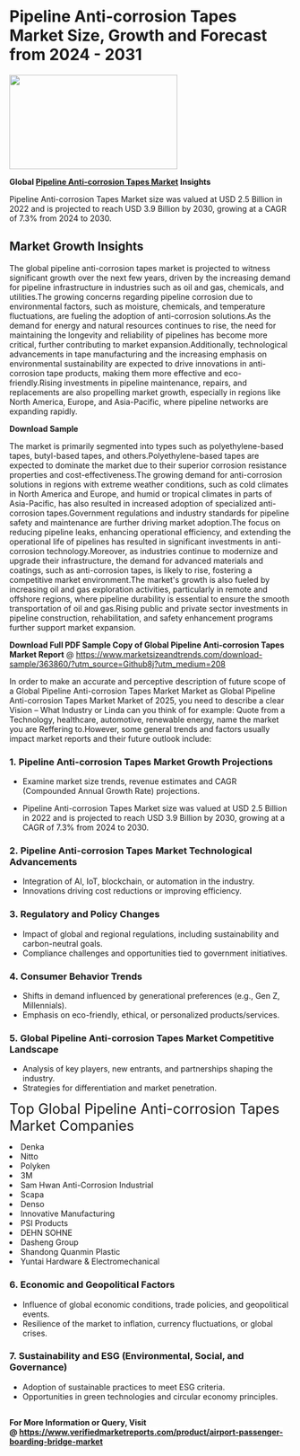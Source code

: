 <H1>Pipeline Anti-corrosion Tapes Market Size, Growth and Forecast from 2024 - 2031</H1><img class="aligncenter size-medium wp-image-584254" src="https://thirdeyenews.in/wp-content/uploads/2024/09/Global-Market-Research-300x168.jpeg" alt="" width="300" height="168" /><p><strong>Global&nbsp;<a href="https://www.marketsizeandtrends.com/download-sample/363860/?utm_source=Github8j?utm_medium=208">Pipeline Anti-corrosion Tapes Market</a> Insights</strong></p><p>Pipeline Anti-corrosion Tapes Market size was valued at USD 2.5 Billion in 2022 and is projected to reach USD 3.9 Billion by 2030, growing at a CAGR of 7.3% from 2024 to 2030.</p><p><h2>Market Growth Insights</h2> <p>The global pipeline anti-corrosion tapes market is projected to witness significant growth over the next few years, driven by the increasing demand for pipeline infrastructure in industries such as oil and gas, chemicals, and utilities.The growing concerns regarding pipeline corrosion due to environmental factors, such as moisture, chemicals, and temperature fluctuations, are fueling the adoption of anti-corrosion solutions.As the demand for energy and natural resources continues to rise, the need for maintaining the longevity and reliability of pipelines has become more critical, further contributing to market expansion.Additionally, technological advancements in tape manufacturing and the increasing emphasis on environmental sustainability are expected to drive innovations in anti-corrosion tape products, making them more effective and eco-friendly.Rising investments in pipeline maintenance, repairs, and replacements are also propelling market growth, especially in regions like North America, Europe, and Asia-Pacific, where pipeline networks are expanding rapidly.</p> <p><strong>Download Sample</strong></p> <p>The market is primarily segmented into types such as polyethylene-based tapes, butyl-based tapes, and others.Polyethylene-based tapes are expected to dominate the market due to their superior corrosion resistance properties and cost-effectiveness.The growing demand for anti-corrosion solutions in regions with extreme weather conditions, such as cold climates in North America and Europe, and humid or tropical climates in parts of Asia-Pacific, has also resulted in increased adoption of specialized anti-corrosion tapes.Government regulations and industry standards for pipeline safety and maintenance are further driving market adoption.The focus on reducing pipeline leaks, enhancing operational efficiency, and extending the operational life of pipelines has resulted in significant investments in anti-corrosion technology.Moreover, as industries continue to modernize and upgrade their infrastructure, the demand for advanced materials and coatings, such as anti-corrosion tapes, is likely to rise, fostering a competitive market environment.The market's growth is also fueled by increasing oil and gas exploration activities, particularly in remote and offshore regions, where pipeline durability is essential to ensure the smooth transportation of oil and gas.Rising public and private sector investments in pipeline construction, rehabilitation, and safety enhancement programs further support market expansion.<p><span class=""><strong>Download Full PDF Sample Copy of Global Pipeline Anti-corrosion Tapes Market Report</strong> @ <a href="https://www.marketsizeandtrends.com/download-sample/363860/?utm_source=Github8j?utm_medium=208" target="_blank">https://www.marketsizeandtrends.com/download-sample/363860/?utm_source=Github8j?utm_medium=208</a></span></p><p>In order to make an accurate and perceptive description of future scope of a Global&nbsp;Pipeline Anti-corrosion Tapes Market Market as Global&nbsp;Pipeline Anti-corrosion Tapes Market Market of 2025, you need to describe a clear Vision &ndash; What Industry or Linda can you think of for example: Quote from a Technology, healthcare, automotive, renewable energy, name the market you are Reffering to.However, some general trends and factors usually impact market reports and their future outlook include:</p><h3>1.&nbsp;<strong>Pipeline Anti-corrosion Tapes Market Growth Projections</strong></h3><ul><li>Examine market size trends, revenue estimates and CAGR (Compounded Annual Growth Rate) projections.</li><li><p>Pipeline Anti-corrosion Tapes Market size was valued at USD 2.5 Billion in 2022 and is projected to reach USD 3.9 Billion by 2030, growing at a CAGR of 7.3% from 2024 to 2030.</p></li></ul><h3>2.&nbsp;<strong>Pipeline Anti-corrosion Tapes Market Technological Advancements</strong></h3><ul><li>Integration of AI, IoT, blockchain, or automation in the industry.</li><li>Innovations driving cost reductions or improving efficiency.</li></ul><h3>3.&nbsp;<strong>Regulatory and Policy Changes</strong></h3><ul><li>Impact of global and regional regulations, including sustainability and carbon-neutral goals.</li><li>Compliance challenges and opportunities tied to government initiatives.</li></ul><h3>4.&nbsp;<strong>Consumer Behavior Trends</strong></h3><ul><li>Shifts in demand influenced by generational preferences (e.g., Gen Z, Millennials).</li><li>Emphasis on eco-friendly, ethical, or personalized products/services.</li></ul><h3>5.&nbsp;<strong>Global Pipeline Anti-corrosion Tapes Market Competitive Landscape</strong></h3><ul><li>Analysis of key players, new entrants, and partnerships shaping the industry.</li><li>Strategies for differentiation and market penetration.</li></ul><p data-pm-slice="1 1 []"><span style="color: inherit; font-family: inherit; font-size: 25px;">Top Global Pipeline Anti-corrosion Tapes Market Companies</span></p><div class="" data-test-id=""><p><li>Denka</li><li> Nitto</li><li> Polyken</li><li> 3M</li><li> Sam Hwan Anti-Corrosion Industrial</li><li> Scapa</li><li> Denso</li><li> Innovative Manufacturing</li><li> PSI Products</li><li> DEHN SOHNE</li><li> Dasheng Group</li><li> Shandong Quanmin Plastic</li><li> Yuntai Hardware & Electromechanical</li></p></div><h3>6.&nbsp;<strong>Economic and Geopolitical Factors</strong></h3><ul><li>Influence of global economic conditions, trade policies, and geopolitical events.</li><li>Resilience of the market to inflation, currency fluctuations, or global crises.</li></ul><h3>7.&nbsp;<strong>Sustainability and ESG (Environmental, Social, and Governance)</strong></h3><ul><li>Adoption of sustainable practices to meet ESG criteria.</li><li>Opportunities in green technologies and circular economy principles.</li></ul><h2><strong style="font-size: 14px;">For More Information or Query, Visit @&nbsp;</strong><a style="background-color: #ffffff; font-size: 14px;" href="https://www.marketsizeandtrends.com/report/pipeline-anti-corrosion-tapes-market/" target="_blank">https://www.verifiedmarketreports.com/product/airport-passenger-boarding-bridge-market</a></h2>